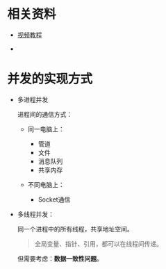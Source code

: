 # 相关资料

- [视频教程](https://www.bilibili.com/video/BV1Yb411L7ak)

- 

# 并发的实现方式

- 多进程并发

  进程间的通信方式：

  - 同一电脑上：
    - 管道
    - 文件
    - 消息队列
    - 共享内存

  - 不同电脑上：
    - Socket通信

- 多线程并发：

  同一个进程中的所有线程，共享地址空间。

  > 全局变量、指针、引用，都可以在线程间传递。

  但需要考虑：**数据一致性问题**。

  